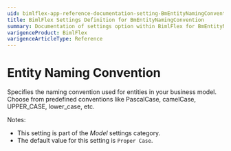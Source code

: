 ```yaml
---
uid: bimlflex-app-reference-documentation-setting-BmEntityNamingConvention
title: BimlFlex Settings Definition for BmEntityNamingConvention
summary: Documentation of settings option within BimlFlex for BmEntityNamingConvention
varigenceProduct: BimlFlex
varigenceArticleType: Reference
---
```


# Entity Naming Convention

Specifies the naming convention used for entities in your business model. Choose from predefined conventions like PascalCase, camelCase, UPPER_CASE, lower_case, etc.

Notes:

* This setting is part of the *Model* settings category.
* The default value for this setting is `Proper Case`.
